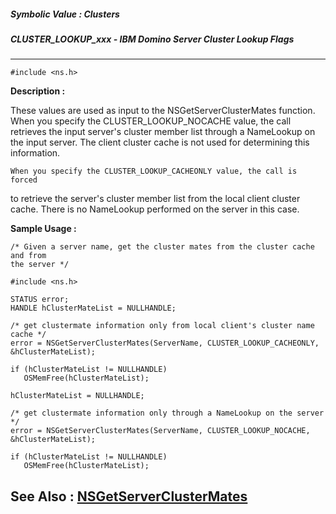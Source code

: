 ##### Symbolic Value : Clusters
##### CLUSTER_LOOKUP_xxx - IBM Domino Server Cluster Lookup Flags
---
```
#include <ns.h>
```
**Description :**

These values are used as input to the NSGetServerClusterMates function.  When 
you specify the CLUSTER_LOOKUP_NOCACHE value, the call retrieves the input 
server's cluster member list through a NameLookup on the input server.  The 
client cluster cache is not used for determining this information.  

	When you specify the CLUSTER_LOOKUP_CACHEONLY value, the call is forced 
to retrieve the server's cluster member list from the local client cluster 
cache.  There is no NameLookup performed on the server in this case.

**Sample Usage :**
```
/* Given a server name, get the cluster mates from the cluster cache and from 
the server */

#include <ns.h>

STATUS error;
HANDLE hClusterMateList = NULLHANDLE;

/* get clustermate information only from local client's cluster name cache */
error = NSGetServerClusterMates(ServerName, CLUSTER_LOOKUP_CACHEONLY, 
&hClusterMateList);

if (hClusterMateList != NULLHANDLE)
   OSMemFree(hClusterMateList);

hClusterMateList = NULLHANDLE;

/* get clustermate information only through a NameLookup on the server */
error = NSGetServerClusterMates(ServerName, CLUSTER_LOOKUP_NOCACHE, 
&hClusterMateList);

if (hClusterMateList != NULLHANDLE)
   OSMemFree(hClusterMateList);
```
**See Also :**
[NSGetServerClusterMates](/domino-c-api-docs/reference/Func/NSGetServerClusterMates)
---
